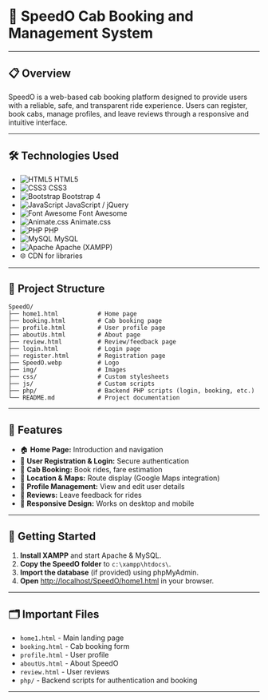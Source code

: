 # 🚕 SpeedO Cab Booking and Management System

---

## 📋 Overview

SpeedO is a web-based cab booking platform designed to provide users with a reliable, safe, and transparent ride experience. Users can register, book cabs, manage profiles, and leave reviews through a responsive and intuitive interface.

---

## 🛠️ Technologies Used

- ![HTML5](https://img.shields.io/badge/HTML5-E34F26?logo=html5&logoColor=white) HTML5  
- ![CSS3](https://img.shields.io/badge/CSS3-1572B6?logo=css3&logoColor=white) CSS3  
- ![Bootstrap](https://img.shields.io/badge/Bootstrap-563D7C?logo=bootstrap&logoColor=white) Bootstrap 4  
- ![JavaScript](https://img.shields.io/badge/JavaScript-F7DF1E?logo=javascript&logoColor=black) JavaScript / jQuery  
- ![Font Awesome](https://img.shields.io/badge/Font%20Awesome-339AF0?logo=fontawesome&logoColor=white) Font Awesome  
- ![Animate.css](https://img.shields.io/badge/Animate.css-FF4088?logo=css3&logoColor=white) Animate.css  
- ![PHP](https://img.shields.io/badge/PHP-777BB4?logo=php&logoColor=white) PHP  
- ![MySQL](https://img.shields.io/badge/MySQL-4479A1?logo=mysql&logoColor=white) MySQL  
- ![Apache](https://img.shields.io/badge/Apache-D22128?logo=apache&logoColor=white) Apache (XAMPP)  
- 🌐 CDN for libraries

---

## 📁 Project Structure

```
SpeedO/
├── home1.html           # Home page
├── booking.html         # Cab booking page
├── profile.html         # User profile page
├── aboutUs.html         # About page
├── review.html          # Review/feedback page
├── login.html           # Login page
├── register.html        # Registration page
├── SpeedO.webp          # Logo
├── img/                 # Images
├── css/                 # Custom stylesheets
├── js/                  # Custom scripts
├── php/                 # Backend PHP scripts (login, booking, etc.)
└── README.md            # Project documentation
```

---

## 🚦 Features

- 🏠 **Home Page:** Introduction and navigation
- 👤 **User Registration & Login:** Secure authentication
- 🚗 **Cab Booking:** Book rides, fare estimation
- 📍 **Location & Maps:** Route display (Google Maps integration)
- 📝 **Profile Management:** View and edit user details
- 💬 **Reviews:** Leave feedback for rides
- 📱 **Responsive Design:** Works on desktop and mobile

---

## 🏁 Getting Started

1. **Install XAMPP** and start Apache & MySQL.
2. **Copy the SpeedO folder** to `c:\xampp\htdocs\`.
3. **Import the database** (if provided) using phpMyAdmin.
4. **Open** [http://localhost/SpeedO/home1.html](http://localhost/SpeedO/landing.html) in your browser.

---

## 🗂️ Important Files

- `home1.html` - Main landing page
- `booking.html` - Cab booking form
- `profile.html` - User profile
- `aboutUs.html` - About SpeedO
- `review.html` - User reviews
- `php/` - Backend scripts for authentication and booking

---
